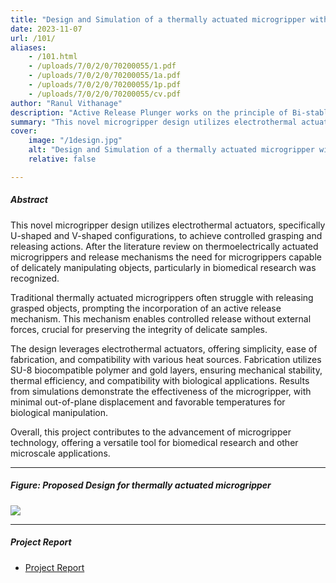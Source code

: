 ```yaml
---
title: "Design and Simulation of a thermally actuated microgripper with an active release mechanism for biological micro-manipulation" 
date: 2023-11-07
url: /101/
aliases: 
    - /101.html
    - /uploads/7/0/2/0/70200055/1.pdf
    - /uploads/7/0/2/0/70200055/1a.pdf
    - /uploads/7/0/2/0/70200055/1p.pdf
    - /uploads/7/0/2/0/70200055/cv.pdf
author: "Ranul Vithanage"
description: "Active Release Plunger works on the principle of Bi-stable Compliant Mechanism, Novel Design featuring both Pseudo bimorph (U-shaped) and Chevron-shaped (V-shaped) actuators" 
summary: "This novel microgripper design utilizes electrothermal actuators, specifically U-shaped and V-shaped configurations, to achieve controlled grasping and releasing actions. Traditional thermally actuated microgrippers often struggle with releasing grasped objects, prompting the incorporation of an active release mechanism. This mechanism enables controlled release without external forces, crucial for preserving the integrity of delicate samples." 
cover:
    image: "/1design.jpg"
    alt: "Design and Simulation of a thermally actuated microgripper with an active release mechanism for biological micro-manipulation"
    relative: false

---
```


##### Abstract

This novel microgripper design utilizes electrothermal actuators, specifically U-shaped and V-shaped configurations, to achieve controlled grasping and releasing actions. After the literature review on thermoelectrically actuated microgrippers and release mechanisms the need for microgrippers capable of delicately manipulating objects, particularly in biomedical research was recognized. 

Traditional thermally actuated microgrippers often struggle with releasing grasped objects, prompting the incorporation of an active release mechanism. This mechanism enables controlled release without external forces, crucial for preserving the integrity of delicate samples.

The design leverages electrothermal actuators, offering simplicity, ease of fabrication, and compatibility with various heat sources. Fabrication utilizes SU-8 biocompatible polymer and gold layers, ensuring mechanical stability, thermal efficiency, and compatibility with biological applications. Results from simulations demonstrate the effectiveness of the microgripper, with minimal out-of-plane displacement and favorable temperatures for biological manipulation.

Overall, this project contributes to the advancement of microgripper technology, offering a versatile tool for biomedical research and other microscale applications.

---

##### Figure: Proposed Design for thermally actuated microgripper

![](/1design.jpg)

---

##### Project Report

+ [Project Report](/1report.pdf)